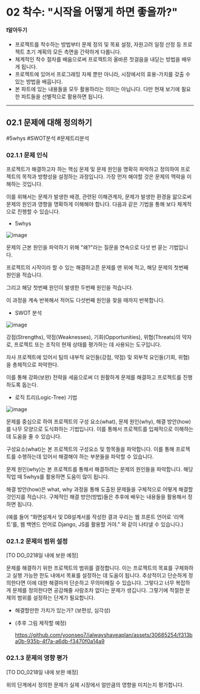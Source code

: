 # 02 착수: "시작을 어떻게 하면 좋을까?"

**❗알아두기**

- 프로젝트를 착수하는 방법부터 문제 정의 및 목표 설정, 자원고려 일정 산정 등 프로젝트 초기 계획의 모든 측면을 간략하게 다룹니다.
- 체계적인 착수 절차를 배움으로써 프로젝트의 올바른 첫걸음을 내딛는 방법을 배우게 됩니다.
- 프로젝트에 있어서 프로그래밍 자체 뿐만 아니라, 시장에서의 효용-가치를 갖출 수 있는 방법을 배웁니다.
- 본 파트에 있는 내용들을 모두 활용하라는 의미는 아닙니다. 다만 현재 보기에 필요한 파트들을 선별적으로 활용하면 됩니다.

---

## 02.1 문제에 대해 정의하기

#5whys #SWOT분석 #문제트리분석

### 02.1.1 문제 인식

프로젝트가 해결하고자 하는 핵심 문제 및 문제 원인을 명확히 파악하고 정의하여 프로젝트의 목적과 방향성을 설정하는 과정입니다. 가장 먼저 해야할 것은 문제의 맥락을 이해하는 것입니다.

이를 위해서는 문제가 발생한 배경, 관련된 이해관계자, 문제가 발생한 환경을 앎으로써 문제의 원인과 영향을 명확하게 이해해야 합니다. 다음과 같은 기법을 통해 보다 체계적으로 진행할 수 있습니다.

- 5whys

![image](https://ibb.co/3kBg08C)

문제의 근본 원인을 파악하기 위해 "왜?"라는 질문을 연속으로 다섯 번 묻는 기법입니다.

프로젝트의 시작이라 할 수 있는 해결하고픈 문제를 맨 위에 적고, 해당 문제의 첫번째 원인을 적습니다.

그리고 해당 첫번째 원인이 발생한 두번째 원인을 적습니다.

이 과정을 계속 반복해서 적어도 다섯번째 원인을 찾을 때까지 반복합니다.

- SWOT 분석

![image](https://ibb.co/bbNzXBt)

강점(Strengths), 약점(Weaknesses), 기회(Opportunities), 위협(Threats)의 약자로, 프로젝트 또는 조직의 현재 상태를 평가하는 데 사용되는 도구입니다.

자사 프로젝트에 있어서 팀의 내부적 요인들(강점, 약점) 및 외부적 요인들(기회, 위협)을 총체적으로 파악한다.

이를 통해 강화(보완) 전략을 세움으로써 더 원활하게 문제를 해결하고 프로젝트를 진행하도록 돕는다.

- 로직 트리(Logic-Tree) 기법

![image](https://ibb.co/MPbrQzx)

문제를 중심으로 하여 프로젝트의 구성 요소(what), 문제 원인(why), 해결 방안(how)를 나무 모양으로 도식화하는 기법입니다. 이를 통해서 프로젝트를 입체적으로 이해하는데 도움을 줄 수 있습니다.

구성요소(what)는 본 프로젝트의 구성요소 및 항목들을 파악합니다. 이를 통해 프로젝트를 수행하는데 있어서 해결해야 하는 부분들을 파악할 수 있습니다.

문제 원인(why)는 본 프로젝트를 통해서 해결하려는 문제의 원인들을 파악합니다. 해당 작업 때 5whys를 활용하면 도움이 많이 됩니다.

해결 방안(how)은 what, why 과정을 통해 도출된 문제들을 구체적으로 어떻게 해결할 것인지를 적습니다. 구체적인 해결 방안(방법)들은 추후에 배우는 내용들을 활용해서 정하면 됩니다.

(예를 들어 “화면설계서 및 DB설계서를 작성한 결과 우리는 웹 프론트 언어로 ‘리액트’를, 웹 백엔드 언어로 Django, JS를 활용할 거야.” 와 같이 나타낼 수 있습니다.)

### 02.1.2 문제의 범위 설정
[TO DO_0218일 내에 보완 예정]

문제를 해결하기 위한 프로젝트의 범위를 결정합니다. 이는 프로젝트의 목표를 구체화하고 실행 가능한 한도 내에서 목표를 설정하는 데 도움이 됩니다.
추상적이고 단순하게 정의한다면 이에 대한 해결마저 단순하고 무의미해질 수 있습니다. 그렇다고 너무 복잡하게 문제를 정의한다면 공감해줄 사람조차 없다는 문제가 생깁니다. 그렇기에 적절한 문제의 범위를 설정하는 단계가 필요합니다.

- 해결할만한 가치가 있는가? (보편성, 심각성)
- (추후 그림 제작할 예정)
    
    https://github.com/yoonseo7/ialwayshaveaplan/assets/30685254/f313ba0b-935b-4f7a-a6db-f3470f0a14a9
    

### 02.1.3 문제의 영향 평가
[TO DO_0218일 내에 보완 예정]

위의 단계에서 정의한 문제가 실제 시장에서 얼만큼의 영향을 미치는지 평가합니다.
